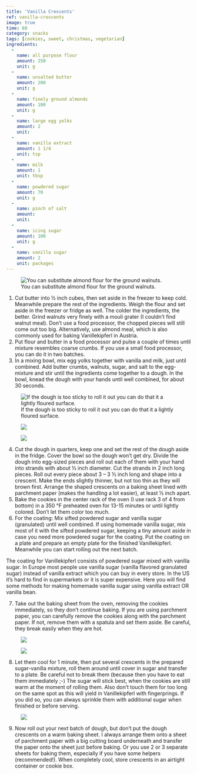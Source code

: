 ```yaml
---
title: 'Vanilla Crescents'
ref: vanilla-crescents
image: true
time: 60
category: snacks
tags: [cookies, sweet, christmas, vegetarian]
ingredients:
  -
    name: all purpose flour
    amount: 250
    unit: g
  -
    name: unsalted butter
    amount: 200
    unit: g
  -
    name: finely ground almonds
    amount: 100
    unit: g
  -
    name: large egg yolks
    amount: 2
    unit:
  -
    name: vanilla extract
    amount: 1 1/4
    unit: tsp
  -
    name: milk
    amount: 1
    unit: tbsp
  -
    name: powdered sugar
    amount: 70
    unit: g
  -
    name: pinch of salt
    amount:
    unit:
  -
    name: icing sugar
    amount: 100
    unit: g
  -
    name: vanilla sugar
    amount: 2
    unit: packages
---
```


<figure>
  <img
	srcset="{{ site.assets }}{{ site.images }}vanilla-crescents-1-large.jpg 2000w, {{ site.assets }}{{ site.images }}vanilla-crescents-1.jpg 1000w, {{ site.assets }}{{ site.images }}vanilla-crescents-1-small.jpg 500w"
  sizes="(min-width: 769px): 25vw, calc(100vw - 4rem)"
	src="{{ site.assets }}{{ site.images }}vanilla-crescents-1.jpg"
	alt="You can substitute almond flour for the ground walnuts.">
  <figcaption>You can substitute almond flour for the ground walnuts.</figcaption>
</figure>

1. Cut butter into ½ inch cubes, then set aside in the freezer to keep cold. Meanwhile prepare the rest of the ingredients. Weigh the flour and set aside in the freezer or fridge as well. The colder the ingredients, the better. Grind walnuts very finely with a mouli grater (I couldn’t find walnut meal). Don’t use a food processor, the chopped pieces will still come out too big. Alternatively, use almond meal, which is also commonly used for baking Vanillekipferl in Austria.
2. Put flour and butter in a food processor and pulse a couple of times until mixture resembles coarse crumbs. If you use a small food processor, you can do it in two batches.
3. In a mixing bowl, mix egg yolks together with vanilla and milk, just until combined. Add butter crumbs, walnuts, sugar, and salt to the egg-mixture and stir until the ingredients come together to a dough. In the bowl, knead the dough with your hands until well combined, for about 30 seconds.

<div class="gallery gallery-3">
  <figure class="gallery-item">
    <img
  	srcset="{{ site.assets }}{{ site.images }}vanilla-crescents-2-large.jpg 2000w, {{ site.assets }}{{ site.images }}vanilla-crescents-2.jpg 1000w, {{ site.assets }}{{ site.images }}vanilla-crescents-2-small.jpg 500w"
    sizes="(min-width: 769px): 25vw, calc(100vw - 4rem)"
  	src="{{ site.assets }}{{ site.images }}vanilla-crescents-2.jpg"
  	alt="If the dough is too sticky to roll it out you can do that it a lightly floured surface.">
    <figcaption>If the dough is too sticky to roll it out you can do that it a lightly floured surface.</figcaption>
  </figure>
  <figure class="gallery-item">
    <img
  	srcset="{{ site.assets }}{{ site.images }}vanilla-crescents-3-large.jpg 2000w, {{ site.assets }}{{ site.images }}vanilla-crescents-3.jpg 1000w, {{ site.assets }}{{ site.images }}vanilla-crescents-3-small.jpg 500w"
    sizes="(min-width: 769px): 25vw, calc(100vw - 4rem)"
  	src="{{ site.assets }}{{ site.images }}vanilla-crescents-3.jpg">
  </figure>
  <figure class="gallery-item">
    <img
    srcset="{{ site.assets }}{{ site.images }}vanilla-crescents-4-large.jpg 2000w, {{ site.assets }}{{ site.images }}vanilla-crescents-4.jpg 1000w, {{ site.assets }}{{ site.images }}vanilla-crescents-4-small.jpg 500w"
    sizes="(min-width: 769px): 25vw, calc(100vw - 4rem)"
    src="{{ site.assets }}{{ site.images }}vanilla-crescents-4.jpg">
  </figure>
</div>

4. Cut the dough in quarters, keep one and set the rest of the dough aside in the fridge. Cover the bowl so the dough won’t get dry. Divide the dough into egg-sized pieces and roll out each of them with your hand into strands with about ½ inch diameter. Cut the strands in 2 inch long pieces. Roll out every piece about 3 – 3 ½ inch long and shape into a crescent. Make the ends slightly thinner, but not too thin as they will brown first. Arrange the shaped crescents on a baking sheet lined with parchment paper (makes the handling a lot easier), at least ½ inch apart.
5. Bake the cookies in the center rack of the oven (I use rack 3 of 4 from bottom) in a 350 °F preheated oven for 13-15 minutes or until lightly colored. Don’t let them color too much.
6. For the coating: Mix sifted powdered sugar and vanilla sugar (granulated) until well combined. If using homemade vanilla sugar, mix most of it with the sifted powdered sugar, keeping a tiny amount aside in case you need more powdered sugar for the coating. Put the coating on a plate and prepare an empty plate for the finished Vanillekipferl. Meanwhile you can start rolling out the next batch.

<p class="message">The coating for Vanillekipferl consists of powdered sugar mixed with vanilla sugar. In Europe most people use vanilla sugar (vanilla flavored granulated sugar) instead of vanilla extract which you can buy in every store. In the US it’s hard to find in supermarkets or it is super expensive. Here you will find some methods for making homemade vanilla sugar using vanilla extract OR vanilla bean.</p>

7. Take out the baking sheet from the oven, removing the cookies immediately, so they don’t continue baking. If you are using parchment paper, you can carefully remove the cookies along with the parchment paper. If not, remove them with a spatula and set them aside. Be careful, they break easily when they are hot.

<div class="gallery gallery-2">
  <figure class="gallery-item">
    <img
  	srcset="{{ site.assets }}{{ site.images }}vanilla-crescents-5-large.jpg 2000w, {{ site.assets }}{{ site.images }}vanilla-crescents-5.jpg 1000w, {{ site.assets }}{{ site.images }}vanilla-crescents-5-small.jpg 500w"
    sizes="(min-width: 769px): 25vw, calc(100vw - 4rem)"
  	src="{{ site.assets }}{{ site.images }}vanilla-crescents-5.jpg">
  </figure>
  <figure class="gallery-item">
    <img
  	srcset="{{ site.assets }}{{ site.images }}vanilla-crescents-6-large.jpg 2000w, {{ site.assets }}{{ site.images }}vanilla-crescents-6.jpg 1000w, {{ site.assets }}{{ site.images }}vanilla-crescents-6-small.jpg 500w"
    sizes="(min-width: 769px): 25vw, calc(100vw - 4rem)"
  	src="{{ site.assets }}{{ site.images }}vanilla-crescents-6.jpg">
  </figure>
</div>

8. Let them cool for 1 minute, then put several crescents in the prepared sugar-vanilla mixture, roll them around until cover in sugar and transfer to a plate. Be careful not to break them (because then you have to eat them immediately ;-) The sugar will stick best, when the cookies are still warm at the moment of rolling them. Also don’t touch them for too long on the same spot as this will yield in Vanillekipferl with fingerprings. If you did so, you can always sprinkle them with additional sugar when finished or before serving.

<figure>
  <img
	srcset="{{ site.assets }}{{ site.images }}vanilla-crescents-7-large.jpg 2000w, {{ site.assets }}{{ site.images }}vanilla-crescents-7.jpg 1000w, {{ site.assets }}{{ site.images }}vanilla-crescents-7-small.jpg 500w"
  sizes="(min-width: 769px): 25vw, calc(100vw - 4rem)"
	src="{{ site.assets }}{{ site.images }}vanilla-crescents-7.jpg">
</figure>

9. Now roll out your next batch of dough, but don’t put the dough crescents on a warm baking sheet. I always arrange them onto a sheet of parchment paper with a big cutting board underneath and transfer the paper onto the sheet just before baking. Or you use 2 or 3 separate sheets for baking them, especially if you have some helpers (recommended!).
When completely cool, store crescents in an airtight container or cookie box.
